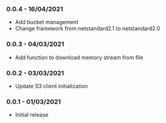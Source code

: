 ### 0.0.4 - 16/04/2021
* Add bucket management
* Change framework from netstandard2.1 to netstandard2.0
### 0.0.3 - 04/03/2021
* Add function to download memory stream from file
### 0.0.2 - 03/03/2021
* Update S3 client initialization
### 0.0.1 - 01/03/2021
* Initial release